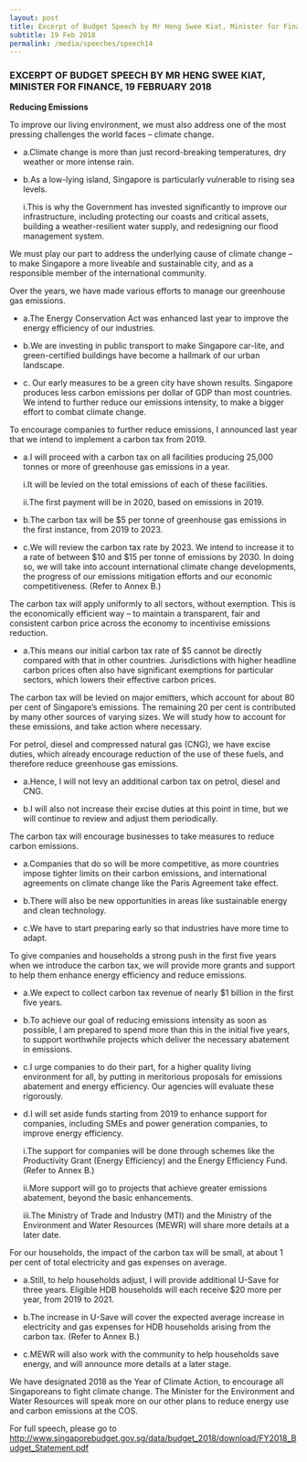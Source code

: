 ```yaml
---
layout: post
title: Excerpt of Budget Speech by Mr Heng Swee Kiat, Minister for Finance, 19 February 2018
subtitle: 19 Feb 2018
permalink: /media/speeches/speech14
---
```


### EXCERPT OF BUDGET SPEECH BY MR HENG SWEE KIAT, MINISTER FOR FINANCE, 19 FEBRUARY 2018

**Reducing Emissions**

To improve our living environment, we must also address one of the most pressing challenges the world faces – climate change.

* a.Climate change is more than just record-breaking temperatures, dry weather or more intense rain.

* b.As a low-lying island, Singapore is particularly vulnerable to rising sea levels.

    i.This is why the Government has invested significantly to improve our infrastructure, including protecting our coasts and critical assets, building a weather-resilient water supply, and redesigning our flood management system.

We must play our part to address the underlying cause of climate change – to make Singapore a more liveable and sustainable city, and as a responsible member of the international community.

Over the years, we have made various efforts to manage our greenhouse gas emissions.

* a.The Energy Conservation Act was enhanced last year to improve the energy efficiency of our industries.

* b.We are investing in public transport to make Singapore car-lite, and green-certified buildings have become a hallmark of our urban landscape.

* c. Our early measures to be a green city have shown results. Singapore produces less carbon emissions per dollar of GDP than most countries. We intend to further reduce our emissions intensity, to make a bigger effort to combat climate change.

To encourage companies to further reduce emissions, I announced last year that we intend to implement a carbon tax from 2019.

* a.I will proceed with a carbon tax on all facilities producing 25,000 tonnes or more of greenhouse gas emissions in a year.

    i.It will be levied on the total emissions of each of these facilities.

    ii.The first payment will be in 2020, based on emissions in 2019.

* b.The carbon tax will be $5 per tonne of greenhouse gas emissions in the first instance, from 2019 to 2023.

* c.We will review the carbon tax rate by 2023. We intend to increase it to a rate of between $10 and $15 per tonne of emissions by 2030. In doing so, we will take into account international climate change developments, the progress of our emissions mitigation efforts and our economic competitiveness. (Refer to Annex B.)

The carbon tax will apply uniformly to all sectors, without exemption. This is the economically efficient way – to maintain a transparent, fair and consistent carbon price across the economy to incentivise emissions reduction.

* a.This means our initial carbon tax rate of $5 cannot be directly compared with that in other countries. Jurisdictions with higher headline carbon prices often also have significant exemptions for particular sectors, which lowers their effective carbon prices.

The carbon tax will be levied on major emitters, which account for about 80 per cent of Singapore’s emissions. The remaining 20 per cent is contributed by many other sources of varying sizes. We will study how to account for these emissions, and take action where necessary.

For petrol, diesel and compressed natural gas (CNG), we have excise duties, which already encourage reduction of the use of these fuels, and therefore reduce greenhouse gas emissions.

* a.Hence, I will not levy an additional carbon tax on petrol, diesel and CNG.

* b.I will also not increase their excise duties at this point in time, but we will continue to review and adjust them periodically.

The carbon tax will encourage businesses to take measures to reduce carbon emissions.

* a.Companies that do so will be more competitive, as more countries impose tighter limits on their carbon emissions, and international agreements on climate change like the Paris Agreement take effect.

* b.There will also be new opportunities in areas like sustainable energy and clean technology.

* c.We have to start preparing early so that industries have more time to adapt.

To give companies and households a strong push in the first five years when we introduce the carbon tax, we will provide more grants and support to help them enhance energy efficiency and reduce emissions.

* a.We expect to collect carbon tax revenue of nearly $1 billion in the first five years.

* b.To achieve our goal of reducing emissions intensity as soon as possible, I am prepared to spend more than this in the initial five years, to support worthwhile projects which deliver the necessary abatement in emissions.

* c.I urge companies to do their part, for a higher quality living environment for all, by putting in meritorious proposals for emissions abatement and energy efficiency. Our agencies will evaluate these rigorously.

* d.I will set aside funds starting from 2019 to enhance support for companies, including SMEs and power generation companies, to improve energy efficiency.

    i.The support for companies will be done through schemes like the Productivity Grant (Energy Efficiency) and the Energy Efficiency Fund. (Refer to Annex B.)

    ii.More support will go to projects that achieve greater emissions abatement, beyond the basic enhancements.

    iii.The Ministry of Trade and Industry (MTI) and the Ministry of the Environment and Water Resources (MEWR) will share more details at a later date.

For our households, the impact of the carbon tax will be small, at about 1 per cent of total electricity and gas expenses on average.

* a.Still, to help households adjust, I will provide additional U-Save for three years. Eligible HDB households will each receive $20 more per year, from 2019 to 2021.

* b.The increase in U-Save will cover the expected average increase in electricity and gas expenses for HDB households arising from the carbon tax. (Refer to Annex B.)

* c.MEWR will also work with the community to help households save energy, and will announce more details at a later stage.

We have designated 2018 as the Year of Climate Action, to encourage all Singaporeans to fight climate change. The Minister for the Environment and Water Resources will speak more on our other plans to reduce energy use and carbon emissions at the COS.

For full speech, please go to
[<a href="https://www.singaporebudget.gov.sg/data/budget_2018/download/FY2018_Budget_Statement.pdf" target="_blank">http://www.singaporebudget.gov.sg/data/budget_2018/download/FY2018_Budget_Statement.pdf</a>](https://www.singaporebudget.gov.sg/data/budget_2018/download/FY2018_Budget_Statement.pdf)


